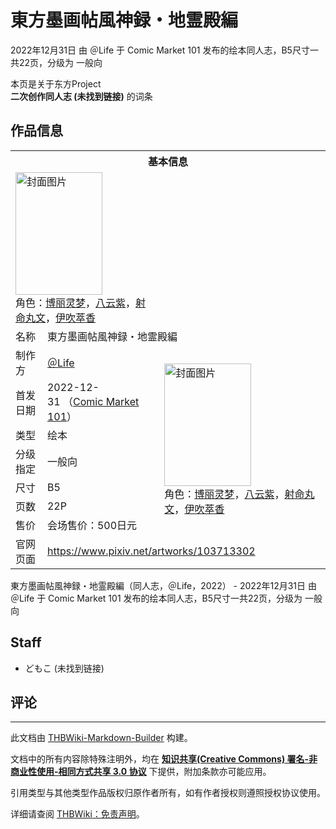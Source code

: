 # 東方墨画帖風神録・地霊殿編

<!-- source html: G:\repos\THBWiki-Markdown-Builder\THBWikiMarkdown\Temp\main\5\58\ns0%3A%E6%9D%B1%E6%96%B9%E5%A2%A8%E7%94%BB%E5%B8%96%E9%A2%A8%E7%A5%9E%E9%8C%B2%E3%83%BB%E5%9C%B0%E9%9C%8A%E6%AE%BF%E7%B7%A8.html -->

2022年12月31日 由 ＠Life 于 Comic Market 101 发布的绘本同人志，B5尺寸一共22页，分级为 一般向

本页是关于东方Project  
 **二次创作同人志 (未找到链接)** 的词条
## 作品信息

<table><tbody><tr><th colspan="3">基本信息</th></tr><tr><td class="cover-artwork-mobile" colspan="2"><a href="./文件-東方墨画帖風神録・地霊殿編封面.jpg.md" class="image" title="封面图片"><img alt="封面图片" src="https://upload.thwiki.cc/thumb/c/c8/%E6%9D%B1%E6%96%B9%E5%A2%A8%E7%94%BB%E5%B8%96%E9%A2%A8%E7%A5%9E%E9%8C%B2%E3%83%BB%E5%9C%B0%E9%9C%8A%E6%AE%BF%E7%B7%A8%E5%B0%81%E9%9D%A2.jpg/139px-%E6%9D%B1%E6%96%B9%E5%A2%A8%E7%94%BB%E5%B8%96%E9%A2%A8%E7%A5%9E%E9%8C%B2%E3%83%BB%E5%9C%B0%E9%9C%8A%E6%AE%BF%E7%B7%A8%E5%B0%81%E9%9D%A2.jpg" decoding="async" loading="lazy" width="139" height="196" srcset="https://upload.thwiki.cc/thumb/c/c8/%E6%9D%B1%E6%96%B9%E5%A2%A8%E7%94%BB%E5%B8%96%E9%A2%A8%E7%A5%9E%E9%8C%B2%E3%83%BB%E5%9C%B0%E9%9C%8A%E6%AE%BF%E7%B7%A8%E5%B0%81%E9%9D%A2.jpg/209px-%E6%9D%B1%E6%96%B9%E5%A2%A8%E7%94%BB%E5%B8%96%E9%A2%A8%E7%A5%9E%E9%8C%B2%E3%83%BB%E5%9C%B0%E9%9C%8A%E6%AE%BF%E7%B7%A8%E5%B0%81%E9%9D%A2.jpg 1.5x, https://upload.thwiki.cc/thumb/c/c8/%E6%9D%B1%E6%96%B9%E5%A2%A8%E7%94%BB%E5%B8%96%E9%A2%A8%E7%A5%9E%E9%8C%B2%E3%83%BB%E5%9C%B0%E9%9C%8A%E6%AE%BF%E7%B7%A8%E5%B0%81%E9%9D%A2.jpg/278px-%E6%9D%B1%E6%96%B9%E5%A2%A8%E7%94%BB%E5%B8%96%E9%A2%A8%E7%A5%9E%E9%8C%B2%E3%83%BB%E5%9C%B0%E9%9C%8A%E6%AE%BF%E7%B7%A8%E5%B0%81%E9%9D%A2.jpg 2x" data-file-width="852" data-file-height="1200"></a><div class="cover-char">角色：<a href="./博丽灵梦.md" title="博丽灵梦">博丽灵梦</a>，<a href="./八云紫.md" title="八云紫">八云紫</a>，<a href="./射命丸文.md" title="射命丸文">射命丸文</a>，<a href="./伊吹萃香.md" title="伊吹萃香">伊吹萃香</a></div></td>
</tr><tr><td class="label">名称</td><td colspan="2"> 東方墨画帖風神録・地霊殿編 </td></tr><tr><td class="label">制作方</td><td><a href="./＠Life.md" title="＠Life">＠Life</a></td><td class="cover-artwork" rowspan="7" style="min-width:196px;"><a href="./文件-東方墨画帖風神録・地霊殿編封面.jpg.md" class="image" title="封面图片"><img alt="封面图片" src="https://upload.thwiki.cc/thumb/c/c8/%E6%9D%B1%E6%96%B9%E5%A2%A8%E7%94%BB%E5%B8%96%E9%A2%A8%E7%A5%9E%E9%8C%B2%E3%83%BB%E5%9C%B0%E9%9C%8A%E6%AE%BF%E7%B7%A8%E5%B0%81%E9%9D%A2.jpg/139px-%E6%9D%B1%E6%96%B9%E5%A2%A8%E7%94%BB%E5%B8%96%E9%A2%A8%E7%A5%9E%E9%8C%B2%E3%83%BB%E5%9C%B0%E9%9C%8A%E6%AE%BF%E7%B7%A8%E5%B0%81%E9%9D%A2.jpg" decoding="async" loading="lazy" width="139" height="196" srcset="https://upload.thwiki.cc/thumb/c/c8/%E6%9D%B1%E6%96%B9%E5%A2%A8%E7%94%BB%E5%B8%96%E9%A2%A8%E7%A5%9E%E9%8C%B2%E3%83%BB%E5%9C%B0%E9%9C%8A%E6%AE%BF%E7%B7%A8%E5%B0%81%E9%9D%A2.jpg/209px-%E6%9D%B1%E6%96%B9%E5%A2%A8%E7%94%BB%E5%B8%96%E9%A2%A8%E7%A5%9E%E9%8C%B2%E3%83%BB%E5%9C%B0%E9%9C%8A%E6%AE%BF%E7%B7%A8%E5%B0%81%E9%9D%A2.jpg 1.5x, https://upload.thwiki.cc/thumb/c/c8/%E6%9D%B1%E6%96%B9%E5%A2%A8%E7%94%BB%E5%B8%96%E9%A2%A8%E7%A5%9E%E9%8C%B2%E3%83%BB%E5%9C%B0%E9%9C%8A%E6%AE%BF%E7%B7%A8%E5%B0%81%E9%9D%A2.jpg/278px-%E6%9D%B1%E6%96%B9%E5%A2%A8%E7%94%BB%E5%B8%96%E9%A2%A8%E7%A5%9E%E9%8C%B2%E3%83%BB%E5%9C%B0%E9%9C%8A%E6%AE%BF%E7%B7%A8%E5%B0%81%E9%9D%A2.jpg 2x" data-file-width="852" data-file-height="1200"></a><div class="cover-char">角色：<a href="./博丽灵梦.md" title="博丽灵梦">博丽灵梦</a>，<a href="./八云紫.md" title="八云紫">八云紫</a>，<a href="./射命丸文.md" title="射命丸文">射命丸文</a>，<a href="./伊吹萃香.md" title="伊吹萃香">伊吹萃香</a></div></td>
</tr><tr><td class="label">首发日期</td><td>2022-12-31&#160;（<a href="/展会作品列表?e=Comic+Market%23101">Comic Market 101</a>）</td></tr><tr><td class="label">类型</td><td>绘本</td></tr><tr><td class="label">分级指定</td><td>一般向</td></tr><tr><td class="label">尺寸</td><td>B5</td></tr><tr><td class="label">页数</td><td>22P</td></tr><tr><td class="label">售价</td><td>会场售价：500日元</td></tr>
<tr><td class="label">官网页面</td><td colspan="2"><a rel="nofollow" class="external free" href="https://www.pixiv.net/artworks/103713302">https://www.pixiv.net/artworks/103713302</a></td></tr></tbody></table>

東方墨画帖風神録・地霊殿編（同人志，＠Life，2022） - 2022年12月31日 由 ＠Life 于 Comic Market 101 发布的绘本同人志，B5尺寸一共22页，分级为 一般向
## Staff
- どもこ (未找到链接)

## 评论




---

此文档由 [THBWiki-Markdown-Builder](https://github.com/Delsin-Yu/THBWiki-Markdown-Builder) 构建。

文档中的所有内容除特殊注明外，均在 [**知识共享(Creative Commons) 署名-非商业性使用-相同方式共享 3.0 协议**](https://creativecommons.org/licenses/by-sa/3.0/deed.zh-hans) 下提供，附加条款亦可能应用。

引用类型与其他类型作品版权归原作者所有，如有作者授权则遵照授权协议使用。

详细请查阅 [THBWiki：免责声明](https://thbwiki.cc/THBWiki:%E5%85%8D%E8%B4%A3%E5%A3%B0%E6%98%8E)。

